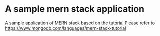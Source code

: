 # A sample mern stack application
 A sample application of MERN stack based on the tutorial
 Please refer to https://www.mongodb.com/languages/mern-stack-tutorial
